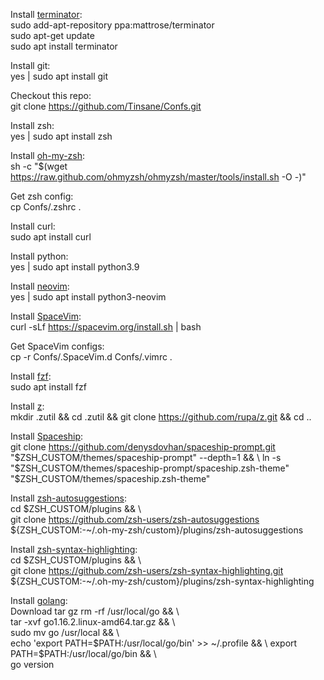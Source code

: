 Install [terminator](https://github.com/gnome-terminator/terminator/blob/master/INSTALL.md):  
sudo add-apt-repository ppa:mattrose/terminator  
sudo apt-get update  
sudo apt install terminator  

Install git:  
yes | sudo apt install git  

Checkout this repo:  
git clone https://github.com/Tinsane/Confs.git

Install zsh:  
yes | sudo apt install zsh

Install [oh-my-zsh](https://ohmyz.sh/#install):  
sh -c "$(wget https://raw.github.com/ohmyzsh/ohmyzsh/master/tools/install.sh -O -)"  

Get zsh config:  
cp Confs/.zshrc .

Install curl:  
sudo apt install curl

Install python:  
yes | sudo apt install python3.9

Install [neovim](https://github.com/neovim/neovim/wiki/Installing-Neovim):  
yes | sudo apt install python3-neovim

Install [SpaceVim](https://spacevim.org/quick-start-guide/):  
curl -sLf https://spacevim.org/install.sh | bash

Get SpaceVim configs:  
cp -r Confs/.SpaceVim.d Confs/.vimrc .

Install [fzf](https://github.com/junegunn/fzf#installation):  
sudo apt install fzf

Install [z](https://github.com/rupa/z):  
mkdir .zutil && cd .zutil && git clone https://github.com/rupa/z.git && cd ..

Install [Spaceship](https://github.com/denysdovhan/spaceship-prompt):  
git clone https://github.com/denysdovhan/spaceship-prompt.git "$ZSH_CUSTOM/themes/spaceship-prompt" --depth=1 && \  
ln -s "$ZSH_CUSTOM/themes/spaceship-prompt/spaceship.zsh-theme" "$ZSH_CUSTOM/themes/spaceship.zsh-theme" 

Install [zsh-autosuggestions](https://github.com/zsh-users/zsh-autosuggestions/blob/master/INSTALL.md#oh-my-zsh):  
cd $ZSH_CUSTOM/plugins && \  
git clone https://github.com/zsh-users/zsh-autosuggestions ${ZSH_CUSTOM:-~/.oh-my-zsh/custom}/plugins/zsh-autosuggestions

Install [zsh-syntax-highlighting](https://github.com/zsh-users/zsh-syntax-highlighting/blob/master/INSTALL.md#oh-my-zsh):  
cd $ZSH_CUSTOM/plugins && \  
git clone https://github.com/zsh-users/zsh-syntax-highlighting.git ${ZSH_CUSTOM:-~/.oh-my-zsh/custom}/plugins/zsh-syntax-highlighting

Install [golang](https://golang.org/doc/install):  
Download tar gz
rm -rf /usr/local/go && \  
tar -xvf go1.16.2.linux-amd64.tar.gz && \  
sudo mv go /usr/local && \  
echo 'export PATH=$PATH:/usr/local/go/bin' >> ~/.profile && \  
export PATH=$PATH:/usr/local/go/bin && \  
go version
